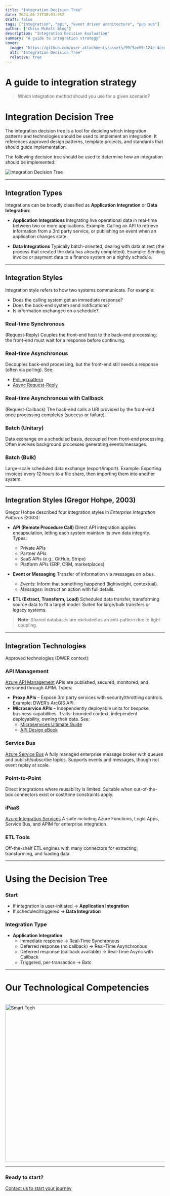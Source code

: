 ```yaml
---
title: "Integration Decision Tree"
date: 2024-03-21T10:03:35Z
draft: false
tags: ["integration", "api", "event driven architecture", "pub sub"]
author: ["Chris McKelt Blog"]
description: "Integration Decision Evaluation"
summary: "A guide to integration strategy"
cover:
  image: "https://github.com/user-attachments/assets/99f5ae95-124e-4cee-8c73-6d379faf876e"
  alt: "Integration Decision Tree"
  relative: true
---
```


# A guide to integration strategy

> Which integration method should you use for a given scenario?

# Integration Decision Tree

The integration decision tree is a tool for deciding which integration patterns and technologies should be used to implement an integration.
It references approved design patterns, template projects, and standards that should guide implementation.

The following decision tree should be used to determine how an integration should be implemented:

![Integration Decision Tree](https://github.com/user-attachments/assets/87041084-be33-4e38-944d-6fd319aed3c6)

---

## Integration Types

Integrations can be broadly classified as **Application Integration** or **Data Integration**:

- **Application Integrations**
  Integrating live operational data in real-time between two or more applications.
  Example: Calling an API to retrieve information from a 3rd party service, or publishing an event when an application changes state.

- **Data Integrations**
  Typically batch-oriented, dealing with data at rest (the process that created the data has already completed).
  Example: Sending invoice or payment data to a finance system on a nightly schedule.

---

## Integration Styles

Integration style refers to how two systems communicate. For example:

- Does the calling system get an immediate response?
- Does the back-end system send notifications?
- Is information exchanged on a schedule?

### Real-time Synchronous

(Request-Reply) Couples the front-end host to the back-end processing; the front-end must wait for a response before continuing.

### Real-time Asynchronous

Decouples back-end processing, but the front-end still needs a response (often via polling).
See:

- [Polling pattern](https://www.enterpriseintegrationpatterns.com/patterns/conversation/Polling.html)
- [Async Request-Reply](https://docs.microsoft.com/en-us/azure/architecture/patterns/async-request-reply)

### Real-time Asynchronous with Callback

(Request-Callback) The back-end calls a URI provided by the front-end once processing completes (success or failure).

### Batch (Unitary)

Data exchange on a scheduled basis, decoupled from front-end processing. Often involves background processes generating events/messages.

### Batch (Bulk)

Large-scale scheduled data exchange (export/import).
Example: Exporting invoices every 12 hours to a file share, then importing them into another system.

---

## Integration Styles (Gregor Hohpe, 2003)

Gregor Hohpe described four integration styles in _Enterprise Integration Patterns_ (2003):

- **API (Remote Procedure Call)**
  Direct API integration applies encapsulation, letting each system maintain its own data integrity.
  Types:

  - Private APIs
  - Partner APIs
  - SaaS APIs (e.g., GitHub, Stripe)
  - Platform APIs (ERP, CRM, marketplaces)

- **Event or Messaging**
  Transfer of information via messages on a bus.

  - _Events_: Inform that something happened (lightweight, contextual).
  - _Messages_: Instruct an action with full details.

- **ETL (Extract, Transform, Load)**
  Scheduled data transfer, transforming source data to fit a target model. Suited for large/bulk transfers or legacy systems.

> **Note**: Shared databases are excluded as an anti-pattern due to tight coupling.

---

## Integration Technologies

Approved technologies (DWER context):

### API Management

[Azure API Management](https://docs.microsoft.com/en-us/azure/api-management/api-management-key-concepts)
APIs are published, secured, monitored, and versioned through APIM.
Types:

- **Proxy APIs** – Expose 3rd party services with security/throttling controls. Example: DWER’s ArcGIS API.
- **Microservice APIs** – Independently deployable units for bespoke business capabilities. Traits: bounded context, independent deployability, owning their data.
  See:
  - [Microservices Ultimate Guide](https://aka.ms/apis-microservices-ultimate-guide)
  - [API Design eBook](https://aka.ms/api-design-ebook)

### Service Bus

[Azure Service Bus](https://docs.microsoft.com/en-us/azure/service-bus-messaging/service-bus-messaging-overview)
A fully managed enterprise message broker with queues and publish/subscribe topics. Supports events and messages, though not event replay at scale.

### Point-to-Point

Direct integrations where reusability is limited. Suitable when out-of-the-box connectors exist or cost/time constraints apply.

### iPaaS

[Azure Integration Services](https://azure.microsoft.com/en-au/product-categories/integration/)
A suite including Azure Functions, Logic Apps, Service Bus, and APIM for enterprise integration.

### ETL Tools

Off-the-shelf ETL engines with many connectors for extracting, transforming, and loading data.

---

# Using the Decision Tree

### Start

- If integration is user-initiated → **Application Integration**
- If scheduled/triggered → **Data Integration**

### Integration Type

- **Application Integration**
  - Immediate response → Real-Time Synchronous
  - Deferred response (no callback) → Real-Time Asynchronous
  - Deferred response (callback available) → Real-Time Async with Callback
  - Triggered, per-transaction → Batc

---

# Our Technological Competencies

<br />
<img width="878" height="497" alt="Smart Tech" src="https://github.com/user-attachments/assets/0863a4fa-501b-46ff-8433-e7ee246ded48" />
<br />
<hr />

### Ready to start?

[Contact us to start your journey](https://smarttechventures.au/contact/)
